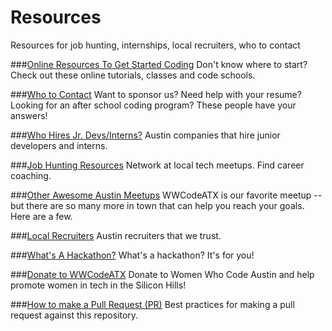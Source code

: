 Resources
=========================
Resources for job hunting, internships, local recruiters, who to contact

###[Online Resources To Get Started Coding](getting_started.md)
Don't know where to start? Check out these online tutorials, classes and code schools.

###[Who to Contact](contacts.md)
Want to sponsor us? Need help with your resume? Looking for an after school coding program? These people have your answers!

###[Who Hires Jr. Devs/Interns?](jr_dev_companies.md)
Austin companies that hire junior developers and interns.

###[Job Hunting Resources](job_hunting_resources.md)
Network at local tech meetups. Find career coaching.

###[Other Awesome Austin Meetups](awesome_meetups.md)
WWCodeATX is our favorite meetup -- but there are so many more in town that can help you reach your goals. Here are a few.

###[Local Recruiters](atx_recruiters.md)
Austin recruiters that we trust.

###[What's A Hackathon?](hackathon.md)
What's a hackathon? It's for you!

###[Donate to WWCodeATX](donate_WWCodeATX.md)
Donate to Women Who Code Austin and help promote women in tech in the Silicon Hills!

###[How to make a Pull Request (PR)](pull_request.md)
Best practices for making a pull request against this repository.
